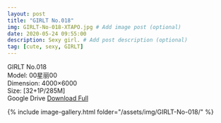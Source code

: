 ```yaml
---
layout: post
title: "GIRLT No.018"
img: GIRLT-No-018-XTAPO.jpg # Add image post (optional)
date: 2020-05-24 09:55:00
description: Sexy girl. # Add post description (optional)
tag: [cute, sexy, GIRLT]
---
```

GIRLT No.018  
Model: 00星丽00  
Dimension: 4000×6000  
Size: [32+1P/285M]            
Google Drive [Download Full](http://gestyy.com/e0ZwXN)

{% include image-gallery.html folder="/assets/img/GIRLT-No-018/" %}
